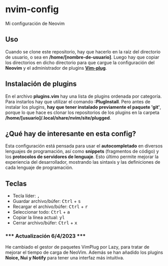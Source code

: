 # nvim-config
Mi configuración de Neovim

## Uso
Cuando se clone este repositorio, hay que hacerlo en la raíz del directorio de usuario, o sea en **/home/[nombre-de-usuario]**. Luego hay que copiar los directorios en dicho directorio para que cargue la configuración del **Neovim** y el administrador de plugins [**Vim-plug**](https://github.com/junegunn/vim-plug).

## Instalación de plugins
En el archivo **plugins.vim** hay una lista de plugins ordenada por categoría. Para instarlos hay que utilizar el comando **:PlugInstall**. Pero antes de instalar los plugins, **hay que tener instalado previamente el paquete 'git'**, porque lo que hace es clonar los repositorios de los plugins en la carpeta **/home/[usuario]/.local/share/nvim/site/plugged**.

## ¿Qué hay de interesante en esta config?
Esta configuración está pensada para usar el **autocompletado** en diversos lenguajes de programación, así como **snippets** (fragmentos de código) y los **protocolos de servidores de lenguaje**. Esto último permite mejorar la experiencia del desarrollador, mostrando las sintaxis y las definiciones de cada lenguaje de programación.

## Teclas
+ Tecla líder: <kbd>,</kbd>
+ Guardar archivo/búfer: <kbd>Ctrl</kbd> + <kbd>s</kbd>
+ Recargar el archivo/búfer: <kbd>Ctrl</kbd> + <kbd>r</kbd>
+ Seleccionar todo: <kbd>Ctrl</kbd> + <kbd>a</kbd>
+ Copiar la línea actual: <kbd>yl</kbd>
+ Cerrar archivo/búfer: <kbd>Ctrl</kbd> + <kbd>x</kbd>

### *** Actualización 6/4/2023 ***
He cambiado el gestor de paquetes VimPlug por Lazy, para tratar de mejorar el tiempo de carga de NeoVim. Además se han añadido los plugins **Noice, Nui y Notify** para tener una interfaz más intuitiva.

